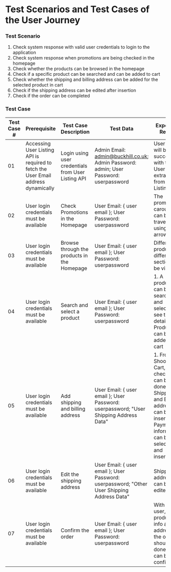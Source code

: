 # Test Scenarios and Test Cases of the User Journey 
### Test Scenario

1. Check system response with valid user credentials to login to the application
2. Check system response when promotions are being checked in the homepage
3. Check whether the products can be browsed in the homepage
4. Check if a specific product can be searched and can be added to cart
5. Check whether the shipping and billing address can be added for the selected product in cart
6. Check if the shipping address can be edited after insertion
7. Check if the order can be completed

### Test Case
| Test Case # | Prerequisite | Test Case Description | Test Data | Expected Result | Actual Result | Pass/Fail |
| --- | --- | --- | --- | --- | --- | --- |
| 01 | Accessing User Listing API is required to fetch the User Email address dynamically | Login using user credentials from User Listing API | Admin Email: admin@buckhill.co.uk; Admin Password: admin; User Password: userpassword | User login will be successful with the User Email extracted from User Listing API | User login is successful with the User Email extracted from User Listing API | Passed |
| 02 | User login credentials must be available | Check Promotions in the Homepage | User Email: { user email }; User Password: userpassword | The promotions carousel can be traversed using the arrow keys | The promotions carousel can be traversed using the arrow keys | Passed |
| 03 | User login credentials must be available | Browse through the products in the Homepage | User Email: { user email }; User Password: userpassword | Different products in different section will be visible | Different products in different section is visible | Passed |
| 04 | User login credentials must be available | Search and select a product | User Email: { user email }; User Password: userpassword | 1. A product can be searched and selected to see the details 2. Product can be added to cart | 1. A product can be searched and selected to see the details 2. Product can be added to cart | Passed |
| 05 | User login credentials must be available | Add shipping and billing address | User Email: { user email }; User Password: userpassword; "User Shipping Address Data" | 1. From the Shooping Cart, checkpout can be done 2. Shipping and Billing address can be inserted 3. Payment information can be selected and inserted | 1. From the Shooping Cart, checkpout can be done 2. Shipping and Billing address can be inserted 3. Payment information can be selected and inserted | Passed |
| 06 | User login credentials must be available | Edit the shipping address | User Email: { user email }; User Password: userpassword; "Other User Shipping Address Data" | Shipping address can be edited | Shipping address can be edited | Passed |
| 07 | User login credentials must be available | Confirm the order | User Email: { user email }; User Password: userpassword | With all the user, product info and address, the order should be done and can be confirmed | The order got failed to confirm | Failed |